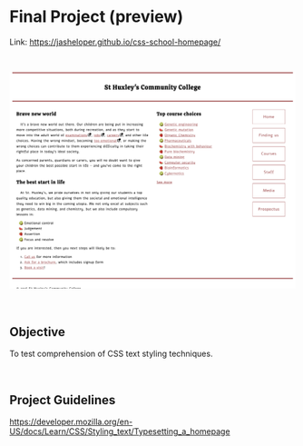 # Final Project (preview)
Link: https://jasheloper.github.io/css-school-homepage/

<br>

![School Home Page Project](preview1.png)

<br>

## Objective
To test comprehension of CSS text styling techniques.

<br>

## Project Guidelines
https://developer.mozilla.org/en-US/docs/Learn/CSS/Styling_text/Typesetting_a_homepage